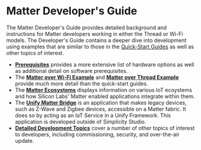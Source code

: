 # Matter Developer's Guide

The Matter Developer's Guide provides detailed background and instructions for
Matter developers working in either the Thread or Wi-Fi models. The Developer's
Guide contains a deeper dive into development using examples that are similar to
those in the [Quick-Start Guides](/matter/<docspace-docleaf-version>/matter-overview)
as well as other topics of interest.

- [**Prerequisites**](/matter/<docspace-docleaf-version>/matter-prerequisites) provides
a more extensive list of hardware options as well as additional detail on software
prerequisites.
- The [**Matter over Wi-Fi Example**](/matter/<docspace-docleaf-version>/matter-wifi) and
  [**Matter over Thread Example**](/matter/<docspace-docleaf-version>/matter-thread)
  provide much more detail than the quick-start guides.
- The [**Matter Ecosystems**](/matter/<docspace-docleaf-version>/matter-wifi-ecosystems) displays information on various IoT ecoystems and how Silicon Labs' Matter enabled applications integrate within them.
- The [**Unify Matter Bridge**](/matter/<docspace-docleaf-version>/matter-bridge) is an application that makes legacy devices, such as Z-Wave and Zigbee devices, accessible on a Matter fabric. It does so by acting as an IoT Service in a Unify Framework. This application is developed outside of Simplicity Studio. 
- [**Detailed Development Topics**](/matter/<docspace-docleaf-version>/matter-overview-guides) cover
  a number of other topics of interest to developers, including commissioning, security, and
  over-the-air update.
  
